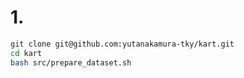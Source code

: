# 1. 

```sh
git clone git@github.com:yutanakamura-tky/kart.git
cd kart
bash src/prepare_dataset.sh
```

